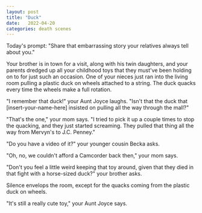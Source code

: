 ```yaml
---
layout: post
title: "Duck"
date:   2022-04-20
categories: death scenes
---
```

Today's prompt: "Share that embarrassing story your relatives always tell about you."

Your brother is in town for a visit, along with his twin daughters, and your parents dredged up all your childhood toys that they must've been holding on to for just such an occasion. One of your nieces just ran into the living room pulling a plastic duck on wheels attached to a string. The duck quacks every time the wheels make a full rotation.

"I remember that duck!" your Aunt Joyce laughs. "Isn't that the duck that [insert-your-name-here] insisted on pulling all the way through the mall?"

"That's the one," your mom says. "I tried to pick it up a couple times to stop the quacking, and they just started screaming. They pulled that thing all the way from Mervyn's to J.C. Penney."

"Do you have a video of it?" your younger cousin Becka asks.

"Oh, no, we couldn't afford a Camcorder back then," your mom says.

"Don't you feel a little weird keeping that toy around, given that they died in that fight with a horse-sized duck?" your brother asks.

Silence envelops the room, except for the quacks coming from the plastic duck on wheels.

"It's still a really cute toy," your Aunt Joyce says.
